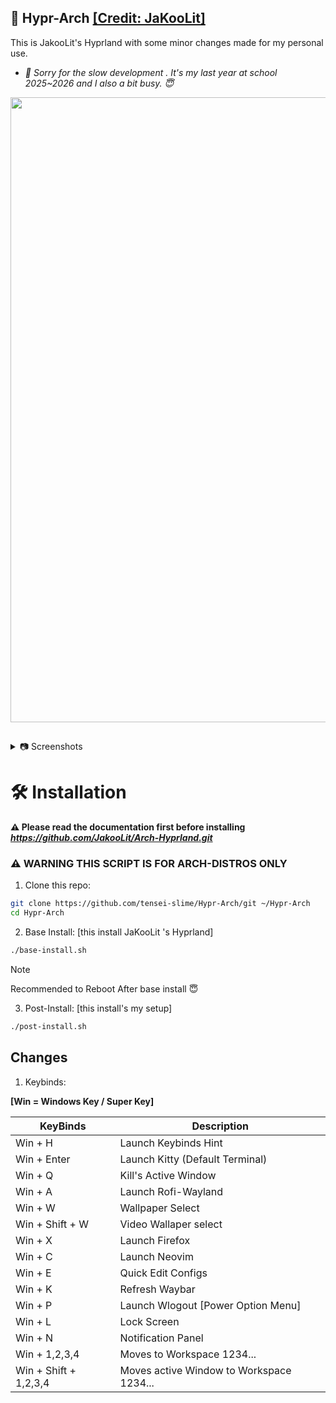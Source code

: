 ## 🤍 Hypr-Arch <a href="https://github.com/JaKooLit">**[Credit: JaKooLit]**</a>

This is JakooLit's Hyprland with some minor changes made for my personal use.

- *💌 Sorry for the slow development . It's my last year at school 2025~2026 and I also a bit busy. 😇*

<p align="center">
  <img src="https://github.com/tensei-slime/Hypr-Arch/blob/master/Pictures/example.png" width="1000"/>
</p>

##

<details>
  <summary>
     📷 Screenshots
  </summary>
<p align="center">
  <img align="center" src="https://github.com/tensei-slime/Hypr-Arch/blob/master/Screenshots/pic1.png" width="49%" />    <img align="center" src="https://github.com/tensei-slime/Hypr-Arch/blob/master/Screenshots/pic2.png" width="49%" />
    <img align="center" src="https://github.com/tensei-slime/Hypr-Arch/blob/master/Screenshots/pic3.png" width="49%" />  <img align="center" src="https://github.com/tensei-slime/Hypr-Arch/blob/master/Screenshots/pic4.png" width="49%" /> <img align="center" src="https://github.com/tensei-slime/Hypr-Arch/blob/master/Screenshots/pic5.png" width="49%" />
<img align="center" src="https://github.com/tensei-slime/Hypr-Arch/blob/master/Screenshots/pic6.png" width="49%" /> <img align="center" src="https://github.com/tensei-slime/Hypr-Arch/blob/master/Screenshots/pic7.png" width="49%" />
  <img align="center" src="https://github.com/tensei-slime/Hypr-Arch/blob/master/Screenshots/pic8.png" width="49%" />
</p>
  
</details>

# 🛠️ Installation

**⚠️ Please read the documentation first before installing**
  ***<https://github.com/JakooLit/Arch-Hyprland.git>***

### ⚠️ WARNING THIS SCRIPT IS FOR ARCH-DISTROS ONLY 

1. Clone this repo:

```bash
git clone https://github.com/tensei-slime/Hypr-Arch/git ~/Hypr-Arch
cd Hypr-Arch 
```

2. Base Install: [this install JaKooLit 's Hyprland]

```bash
./base-install.sh
```

> [!NOTE]
> Recommended to Reboot After base install 😇

3. Post-Install: [this install's my setup]

```bash
./post-install.sh
```

## Changes

1. Keybinds:

 **[Win = Windows Key / Super Key]**

| KeyBinds | Description |
| --- | --- |
| Win + H | Launch Keybinds Hint |
| Win + Enter | Launch Kitty (Default Terminal) |
| Win + Q | Kill's Active Window |
| Win + A | Launch Rofi-Wayland |
| Win + W | Wallpaper Select |
| Win + Shift + W | Video Wallaper select |
| Win + X | Launch Firefox |
| Win + C | Launch Neovim |
| Win + E | Quick Edit Configs |
| Win + K | Refresh Waybar |
| Win + P | Launch Wlogout [Power Option Menu] |
| Win + L | Lock Screen |
| Win + N | Notification Panel |
| Win + 1,2,3,4 | Moves to Workspace 1234... |
| Win + Shift + 1,2,3,4 | Moves active Window to Workspace 1234... |
